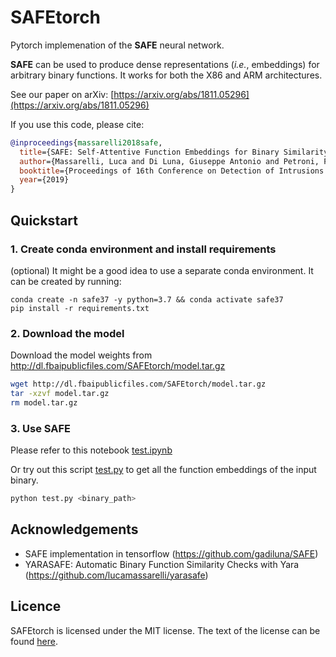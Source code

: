 # SAFEtorch

Pytorch implemenation of the **SAFE** neural network.

**SAFE** can be used to produce dense representations (*i.e.*, embeddings) for arbitrary binary functions. It works for both the X86 and ARM architectures.

See our paper on arXiv: [https://arxiv.org/abs/1811.05296](https://arxiv.org/abs/1811.05296)

If you use this code, please cite:
```bibtex
@inproceedings{massarelli2018safe,
  title={SAFE: Self-Attentive Function Embeddings for Binary Similarity},
  author={Massarelli, Luca and Di Luna, Giuseppe Antonio and Petroni, Fabio and Querzoni, Leonardo and Baldoni, Roberto},
  booktitle={Proceedings of 16th Conference on Detection of Intrusions and Malware & Vulnerability Assessment (DIMVA)},
  year={2019}
}
```

## Quickstart

### 1. Create conda environment and install requirements

(optional) It might be a good idea to use a separate conda environment. It can be created by running:
```
conda create -n safe37 -y python=3.7 && conda activate safe37
pip install -r requirements.txt
```

### 2. Download the model

Download the model weights from http://dl.fbaipublicfiles.com/SAFEtorch/model.tar.gz

```bash
wget http://dl.fbaipublicfiles.com/SAFEtorch/model.tar.gz
tar -xzvf model.tar.gz
rm model.tar.gz
```

### 3. Use SAFE
Please refer to this notebook [test.ipynb](test.ipynb)

Or try out this script [test.py](test.py) to get all the function embeddings of the input binary.

```bash
python test.py <binary_path>
```

## Acknowledgements
* SAFE implementation in tensorflow (https://github.com/gadiluna/SAFE) 
* YARASAFE: Automatic Binary Function Similarity Checks with Yara (https://github.com/lucamassarelli/yarasafe) 


## Licence

SAFEtorch is licensed under the MIT license. The text of the license can be found [here](LICENSE).
